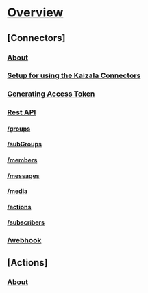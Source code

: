 # [Overview](index.md)
## [Connectors]
### [About]()
### [Setup for using the Kaizala Connectors](setup.md)
### [Generating Access Token]()
### [Rest API](API.md)
#### [/groups](groups.md)
#### [/subGroups](subGroups.md)
#### [/members](members.md)
#### [/messages](messages.md)
#### [/media](media.md)
#### [/actions](actions.md)
#### [/subscribers](subscribers.md)
### [/webhook](webHooks.md)

## [Actions]
### [About]()
